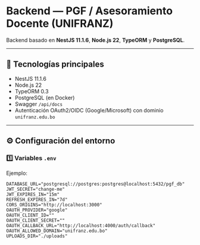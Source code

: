# Backend — PGF / Asesoramiento Docente (UNIFRANZ)

Backend basado en **NestJS 11.1.6**, **Node.js 22**, **TypeORM** y **PostgreSQL**.

---

## 🚀 Tecnologías principales
- NestJS 11.1.6
- Node.js 22
- TypeORM 0.3
- PostgreSQL (en Docker)
- Swagger `/api/docs`
- Autenticación OAuth2/OIDC (Google/Microsoft) con dominio `unifranz.edu.bo`

---

## ⚙️ Configuración del entorno

### 1️⃣ Variables `.env`
Ejemplo:
```env
DATABASE_URL="postgresql://postgres:postgres@localhost:5432/pgf_db"
JWT_SECRET="change-me"
JWT_EXPIRES_IN="15m"
REFRESH_EXPIRES_IN="7d"
CORS_ORIGINS="http://localhost:3000"
OAUTH_PROVIDER="google"
OAUTH_CLIENT_ID=""
OAUTH_CLIENT_SECRET=""
OAUTH_CALLBACK_URL="http://localhost:4000/auth/callback"
OAUTH_ALLOWED_DOMAIN="unifranz.edu.bo"
UPLOADS_DIR="./uploads"
